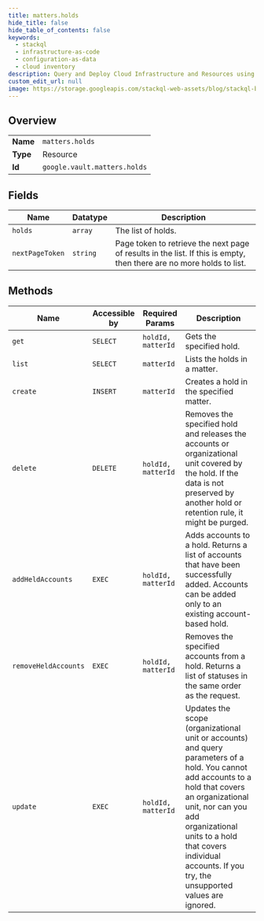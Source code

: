 ```yaml
---
title: matters.holds
hide_title: false
hide_table_of_contents: false
keywords:
  - stackql
  - infrastructure-as-code
  - configuration-as-data
  - cloud inventory
description: Query and Deploy Cloud Infrastructure and Resources using SQL
custom_edit_url: null
image: https://storage.googleapis.com/stackql-web-assets/blog/stackql-blog-post-featured-image.png
---
```

  
    

## Overview
<table><tbody>
<tr><td><b>Name</b></td><td><code>matters.holds</code></td></tr>
<tr><td><b>Type</b></td><td>Resource</td></tr>
<tr><td><b>Id</b></td><td><code>google.vault.matters.holds</code></td></tr>
</tbody></table>

## Fields
| Name | Datatype | Description |
| ---- | -------- | ----------- |
| `holds` | `array` | The list of holds. |
| `nextPageToken` | `string` | Page token to retrieve the next page of results in the list. If this is empty, then there are no more holds to list. |
## Methods
| Name | Accessible by | Required Params | Description |
| ---- | ------------- | --------------- | ----------- |
| `get` | `SELECT` | `holdId, matterId` | Gets the specified hold. |
| `list` | `SELECT` | `matterId` | Lists the holds in a matter. |
| `create` | `INSERT` | `matterId` | Creates a hold in the specified matter. |
| `delete` | `DELETE` | `holdId, matterId` | Removes the specified hold and releases the accounts or organizational unit covered by the hold. If the data is not preserved by another hold or retention rule, it might be purged. |
| `addHeldAccounts` | `EXEC` | `holdId, matterId` | Adds accounts to a hold. Returns a list of accounts that have been successfully added. Accounts can be added only to an existing account-based hold. |
| `removeHeldAccounts` | `EXEC` | `holdId, matterId` | Removes the specified accounts from a hold. Returns a list of statuses in the same order as the request. |
| `update` | `EXEC` | `holdId, matterId` | Updates the scope (organizational unit or accounts) and query parameters of a hold. You cannot add accounts to a hold that covers an organizational unit, nor can you add organizational units to a hold that covers individual accounts. If you try, the unsupported values are ignored. |

